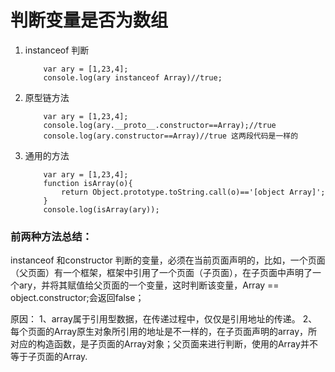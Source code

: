 # 判断变量是否为数组

1. instanceof 判断
    ```
        var ary = [1,23,4];
        console.log(ary instanceof Array)//true;
    ```

1. 原型链方法
    ```
        var ary = [1,23,4];
        console.log(ary.__proto__.constructor==Array);//true
        console.log(ary.constructor==Array)//true 这两段代码是一样的
    ```
1. 通用的方法
    ```
        var ary = [1,23,4];
        function isArray(o){
            return Object.prototype.toString.call(o)=='[object Array]';
        }
        console.log(isArray(ary));
    ```
### 前两种方法总结：
    
instanceof 和constructor 判断的变量，必须在当前页面声明的，比如，一个页面（父页面）有一个框架，框架中引用了一个页面（子页面），在子页面中声明了一个ary，并将其赋值给父页面的一个变量，这时判断该变量，Array == object.constructor;会返回false；

原因：
1、array属于引用型数据，在传递过程中，仅仅是引用地址的传递。
2、每个页面的Array原生对象所引用的地址是不一样的，在子页面声明的array，所对应的构造函数，是子页面的Array对象；父页面来进行判断，使用的Array并不等于子页面的Array.





